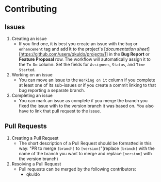 # Contributing
## Issues
1. Creating an issue
   - If you find one, it is best you create an issue with the `bug` or `enhancement` tag and add it to the project's [_documentation sheet_][https://github.com/users/qkuldo/projects/1] in the **Bug Report** or **Feature Proposal** row. The workflow will automatically assign it to the `To-Do` column. Set the fields for `Assignees`, `Status`, and `Time Started`.
2. Working on an issue
   - You can move an issue to the `Working on it` column if you complete at least one of its sub-issues or if you create a commit linking to that bug reporting a separate branch.
3. Completing an issue
   - You can mark an issue as complete if you merge the branch you fixed the issue with to the version branch it was based on. You also have to link that pull request to the issue.
## Pull Requests
1. Creating a Pull Request
   - The short description of a Pull Request should be formatted in this way:
     "PR to merge `[branch]` to `[version]`"(replace `[branch]` with the name of the branch you want to merge and replace `[version]` with the version branch)
2. Resolving a Pull Request
   - Pull requests can be merged by the following contributors:
      - qkuldo